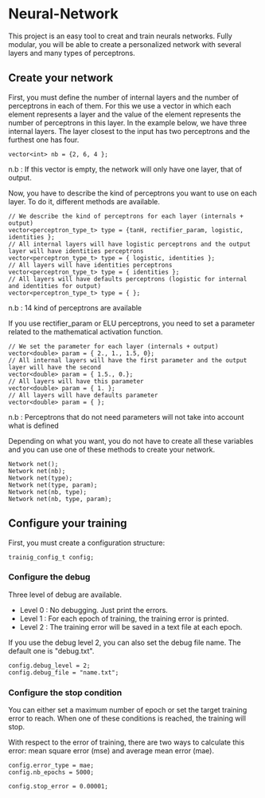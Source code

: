 # Neural-Network

This project is an easy tool to creat and train neurals networks. Fully modular, you will be able to create a personalized network with several layers and many types of perceptrons.

## Create your network

First, you must define the number of internal layers and the number of perceptrons in each of them. For this we use a vector in which each element represents a layer and the value of the element represents the number of perceptrons in this layer.
In the example below, we have three internal layers. The layer closest to the input has two perceptrons and the furthest one has four.
```
vector<int> nb = {2, 6, 4 };
```
n.b : If this vector is empty, the network will only have one layer, that of output.

Now, you have to describe the kind of perceptrons you want to use on each layer. To do it, different methods are available.
```
// We describe the kind of perceptrons for each layer (internals + output)
vector<perceptron_type_t> type = {tanH, rectifier_param, logistic, identities };
// All internal layers will have logistic perceptrons and the output layer will have identities perceptrons
vector<perceptron_type_t> type = { logistic, identities };
// All layers will have identities perceptrons
vector<perceptron_type_t> type = { identities };
// All layers will have defaults perceptrons (logistic for internal and identities for output)
vector<perceptron_type_t> type = { };
```
n.b : 14 kind of perceptrons are available

If you use rectifier_param or ELU perceptrons, you need to set a parameter related to the mathematical activation function.
```
// We set the parameter for each layer (internals + output)
vector<double> param = { 2., 1., 1.5, 0};
// All internal layers will have the first parameter and the output layer will have the second
vector<double> param = { 1.5., 0.};
// All layers will have this parameter
vector<double> param = { 1. };
// All layers will have defaults parameter
vector<double> param = { };
```
n.b : Perceptrons that do not need parameters will not take into account what is defined

Depending on what you want, you do not have to create all these variables and you can use one of these methods to create your network.
```
Network net();
Network net(nb);
Network net(type);
Network net(type, param);
Network net(nb, type);
Network net(nb, type, param);
```

## Configure your training

First, you must create a configuration structure:
```
trainig_config_t config;
```

### Configure the debug

Three level of debug are available.
* Level 0 : No debugging. Just print the errors.
* Level 1 : For each epoch of training, the training error is printed.
* Level 2 : The training error will be saved in a text file at each epoch.

If you use the debug level 2, you can also set the debug file name. The default one is "debug.txt".

```
config.debug_level = 2;
config.debug_file = "name.txt";
```

### Configure the stop condition

You can either set a maximum number of epoch or set the target training error to reach.
When one of these conditions is reached, the training will stop.

With respect to the error of training, there are two ways to calculate this error: mean square error (mse) and average mean error (mae).

```
config.error_type = mae;
config.nb_epochs = 5000;

config.stop_error = 0.00001;
```
